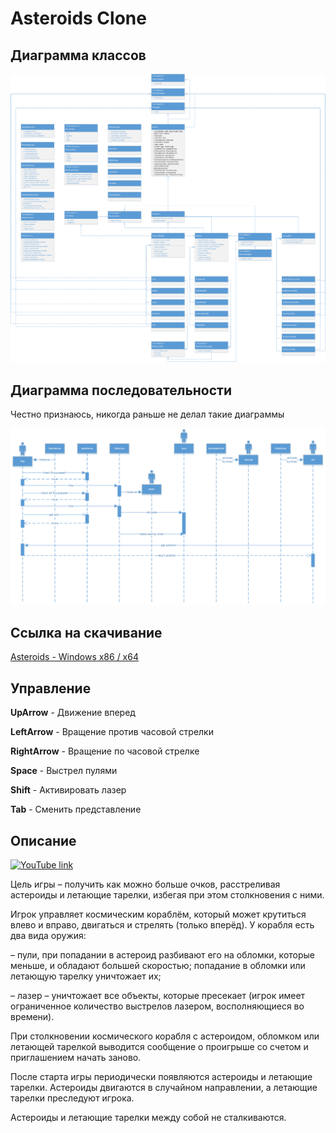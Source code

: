 ﻿# Asteroids Clone

## Диаграмма классов

[![Диаграмма классов](https://github.com/GolfNorth/AsteroidsClone/blob/master/Diagramms/Диаграмма%20классов%20новая.png?raw=true)](https://github.com/GolfNorth/AsteroidsClone/blob/master/Diagramms/Диаграмма%20классов%20новая.png?raw=true)

## Диаграмма последовательности

Честно признаюсь, никогда раньше не делал такие диаграммы

[![Диаграмма последовательности](https://github.com/GolfNorth/AsteroidsClone/blob/master/Diagramms/Диаграмма%20последовательности.png?raw=true)](https://github.com/GolfNorth/AsteroidsClone/blob/master/Diagramms/Диаграмма%20последовательности.png?raw=true)

## Ссылка на скачивание

[Asteroids - Windows x86 / x64](https://github.com/GolfNorth/AsteroidsClone/releases/download/1.0/Asteroids.zip)

## Управление

**UpArrow** - Движение вперед

**LeftArrow** - Вращение против часовой стрелки

**RightArrow** - Вращение по часовой стрелке

**Space** - Выстрел пулями

**Shift** - Активировать лазер

**Tab** - Сменить представление

## Описание

[![YouTube link](http://img.youtube.com/vi/VHMaqVlSy9Y/0.jpg)](https://www.youtube.com/watch?v=VHMaqVlSy9Y)

Цель игры – получить как можно больше очков, расстреливая астероиды и летающие тарелки, избегая при этом столкновения с ними. 

Игрок управляет космическим кораблём, который может крутиться влево и вправо, двигаться и стрелять (только вперёд). У корабля есть два вида оружия:

– пули, при попадании в астероид разбивают его на обломки, которые меньше, и обладают большей скоростью; попадание в обломки или летающую тарелку уничтожает их; 

– лазер – уничтожает все объекты, которые пресекает (игрок имеет ограниченное количество выстрелов лазером, восполняющиеся во времени). 

При столкновении космического корабля с астероидом, обломком или летающей тарелкой выводится сообщение о проигрыше со счетом и приглашением начать заново. 

После старта игры периодически появляются астероиды и летающие тарелки. Астероиды двигаются в случайном направлении, а летающие тарелки преследуют игрока. 

Астероиды и летающие тарелки между собой не сталкиваются. 